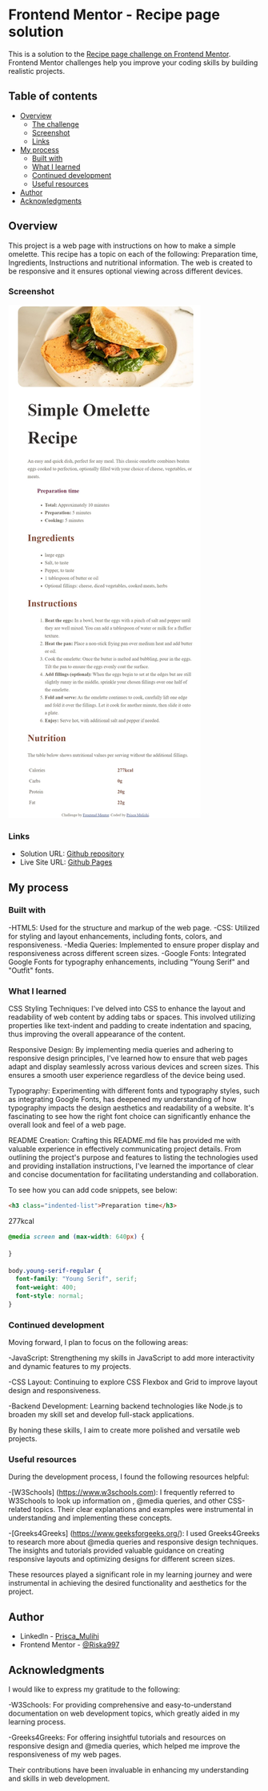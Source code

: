 # Frontend Mentor - Recipe page solution

This is a solution to the [Recipe page challenge on Frontend Mentor](https://www.frontendmentor.io/challenges/recipe-page-KiTsR8QQKm). Frontend Mentor challenges help you improve your coding skills by building realistic projects. 

## Table of contents

- [Overview](#overview)
  - [The challenge](#the-challenge)
  - [Screenshot](#screenshot)
  - [Links](#links)
- [My process](#my-process)
  - [Built with](#built-with)
  - [What I learned](#what-i-learned)
  - [Continued development](#continued-development)
  - [Useful resources](#useful-resources)
- [Author](#author)
- [Acknowledgments](#acknowledgments)


## Overview
This project is a web page with instructions on how to make a simple omelette. This recipe has a topic on each of the following: Preparation time, Ingredients, Instructions and nutritional information. The web is created to be responsive and it ensures optional viewing across different devices.

### Screenshot

![assets/images/Screenshot.jpeg](assets/images/Screenshot.jpeg)

### Links

- Solution URL: [Github repository](https://github.com/Riska997/recipe-page-main)
- Live Site URL: [Github Pages](https://riska997.github.io/recipe-page-main/)

## My process

### Built with

-HTML5: Used for the structure and markup of the web page.
-CSS: Utilized for styling and layout enhancements, including fonts, colors, and responsiveness.
-Media Queries: Implemented to ensure proper display and responsiveness across different screen sizes.
-Google Fonts: Integrated Google Fonts for typography enhancements, including "Young Serif" and "Outfit" fonts.


### What I learned

CSS Styling Techniques:
I've delved into CSS to enhance the layout and readability of web content by adding tabs or spaces. This involved utilizing properties like text-indent and padding to create indentation and spacing, thus improving the overall appearance of the content.

Responsive Design:
By implementing media queries and adhering to responsive design principles, I've learned how to ensure that web pages adapt and display seamlessly across various devices and screen sizes. This ensures a smooth user experience regardless of the device being used.

Typography:
Experimenting with different fonts and typography styles, such as integrating Google Fonts, has deepened my understanding of how typography impacts the design aesthetics and readability of a website. It's fascinating to see how the right font choice can significantly enhance the overall look and feel of a web page.

README Creation:
Crafting this README.md file has provided me with valuable experience in effectively communicating project details. From outlining the project's purpose and features to listing the technologies used and providing installation instructions, I've learned the importance of clear and concise documentation for facilitating understanding and collaboration.


To see how you can add code snippets, see below:

```html
<h3 class="indented-list">Preparation time</h3>
```
<td class="bold-text">277kcal</td>

```css
@media screen and (max-width: 640px) {
 
}

body.young-serif-regular {
  font-family: "Young Serif", serif;
  font-weight: 400;
  font-style: normal;
}

```

### Continued development

Moving forward, I plan to focus on the following areas:

-JavaScript: Strengthening my skills in JavaScript to add more interactivity and dynamic features to my projects.

-CSS Layout: Continuing to explore CSS Flexbox and Grid to improve layout design and responsiveness.

-Backend Development: Learning backend technologies like Node.js to broaden my skill set and develop full-stack applications.

By honing these skills, I aim to create more polished and versatile web projects.


### Useful resources

During the development process, I found the following resources helpful:

-[W3Schools] (https://www.w3schools.com): I frequently referred to W3Schools to look up information on <tables>, @media queries, and other CSS-related topics. Their clear explanations and examples were instrumental in understanding and implementing these concepts.

-[Greeks4Greeks] (https://www.geeksforgeeks.org/): I used Greeks4Greeks to research more about @media queries and responsive design techniques. The insights and tutorials provided valuable guidance on creating responsive layouts and optimizing designs for different screen sizes.

These resources played a significant role in my learning journey and were instrumental in achieving the desired functionality and aesthetics for the project.

## Author

- LinkedIn - [Prisca_Mulihi](www.linkedin.com/in/prisca-mulishi-3994702a2)
- Frontend Mentor - [@Riska997](https://www.frontendmentor.io/profile/Riska997)

## Acknowledgments

I would like to express my gratitude to the following:

-W3Schools: For providing comprehensive and easy-to-understand documentation on web development topics, which greatly aided in my learning process.

-Greeks4Greeks: For offering insightful tutorials and resources on responsive design and @media queries, which helped me improve the responsiveness of my web pages.

Their contributions have been invaluable in enhancing my understanding and skills in web development.
